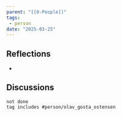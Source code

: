 ```yaml
---
parent: "[[0-People]]"
tags:
 - person
date: "2025-03-25"
---
```

## Reflections
* 
## Discussions
```tasks
not done
tag includes #person/olav_gosta_ostensen
```
